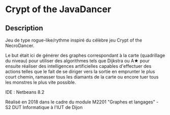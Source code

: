 # Crypt of the JavaDancer

## Description

Jeu de type rogue-like/rythme inspiré du célèbre jeu Crypt of the NecroDancer.

Le but était ici de générer des graphes correspondant à la carte (quadrillage du niveau) pour utiliser des algorithmes tels que Dijkstra ou A★ pour ensuite réaliser des intelligences artificielles capables d'effectuer des actions telles que le fait de se diriger vers la sortie en emprunter le plus court chemin, ramasser tous les diamants de la carte ou encore tuer tous les monstres le plus vite possible.

IDE : Netbeans 8.2

Réalisé en 2018 dans le cadre du module M2201 "Graphes et langages" - S2 DUT Informatique à l'IUT de Dijon
